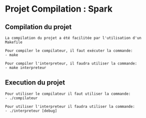 # Projet Compilation : Spark

## Compilation du projet

	La compilation du projet a été facilitée par l'utilisation d'un Makefile

	Pour compiler le compilateur, il faut exécuter la commande:
 	- make

	Pour compiler l'interpreteur, il faudra utiliser la commande:
	- make interpreteur

## Execution du projet

	Pour utiliser le compilateur il faut utiliser la commande:
	- ./compilateur

	Pour utiliser l'interpreteur il faudra utiliser la commande:
	- ./interpreteur [debug]